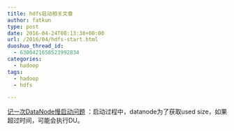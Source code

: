 ```yaml
---
title: hdfs启动相关文章
author: fatkun
type: post
date: 2016-04-24T08:13:38+00:00
url: /2016/04/hdfs-start.html
duoshuo_thread_id:
  - 6300421658523992834
categories:
  - hadoop
tags:
  - hadoop
  - hdfs

---
```

[记一次DataNode慢启动问题][1] ：启动过程中，datanode为了获取used size，如果超过时间，可能会执行DU。
&nbsp;

 [1]: http://blog.csdn.net/androidlushangderen/article/details/50500136